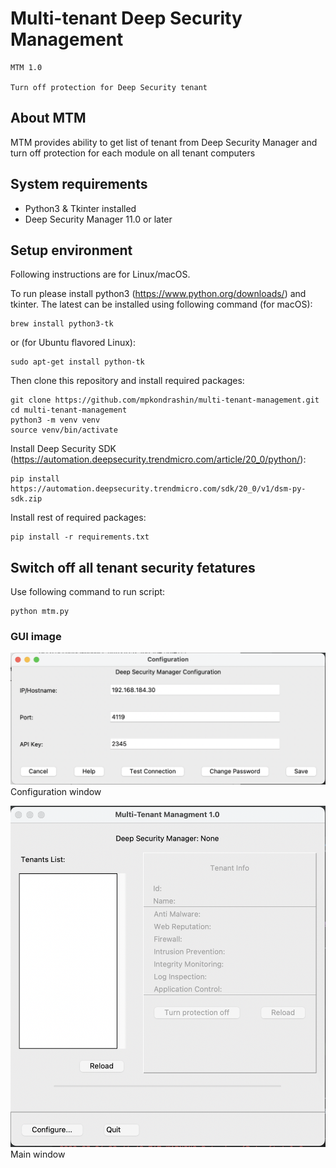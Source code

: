# Multi-tenant Deep Security Management

~~~~~~~~~~~~~~~~~~~~~~~~~~~~~~~~~~~~~~~~~~~~~~~~~~~~~~~~~~~~~~~~~~~~~~~~~~~~~~~~
MTM 1.0

Turn off protection for Deep Security tenant
~~~~~~~~~~~~~~~~~~~~~~~~~~~~~~~~~~~~~~~~~~~~~~~~~~~~~~~~~~~~~~~~~~~~~~~~~~~~~~~~


## About MTM

MTM provides ability to get list of tenant from Deep Security Manager and
turn off protection for each module on all tenant computers

## System requirements

- Python3 & Tkinter installed
- Deep Security Manager 11.0 or later

## Setup environment

Following instructions are for Linux/macOS.

To run please install python3 (https://www.python.org/downloads/) and tkinter.
The latest can be installed using following command (for macOS):
```commandline
brew install python3-tk
```
or (for Ubuntu flavored Linux):
```commandline
sudo apt-get install python-tk 
```

Then clone this repository and install required packages:

```commandline
git clone https://github.com/mpkondrashin/multi-tenant-management.git
cd multi-tenant-management
python3 -m venv venv
source venv/bin/activate
```

Install Deep Security SDK (https://automation.deepsecurity.trendmicro.com/article/20_0/python/):

```commandline
pip install https://automation.deepsecurity.trendmicro.com/sdk/20_0/v1/dsm-py-sdk.zip
```

Install rest of required packages:

```commandline
pip install -r requirements.txt
```

## Switch off all tenant security fetatures

Use following command to run script:
```commandline
python mtm.py
```


### GUI image

![Configuration window](images/mtm_config.png "Configuration window")
Configuration window

![Main window](images/mtm_main.png "Main window")
Main window

